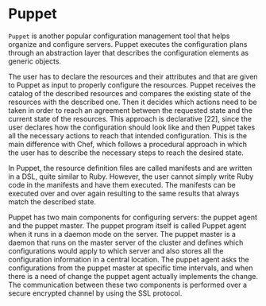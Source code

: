 # Puppet

`Puppet` is another popular configuration management tool that helps organize and configure servers. Puppet executes the configuration plans through an abstraction layer that describes the configuration elements as generic objects.

The user has to declare the resources and their attributes and that are given to Puppet as input to properly configure the resources. Puppet receives the catalog of the
described resources and compares the existing state of the resources with the described one. Then it decides which actions need to be taken in order to reach an agreement
between the requested state and the current state of the resources. This approach is declarative [22], since the user declares how the configuration should look like and then Puppet takes all the necessary actions to reach that intended configuration. This is the main difference with Chef, which follows a procedural approach in which the user has to describe the necessary steps to reach the desired state.

In Puppet, the resource definition files are called manifests and are written in a DSL, quite similar to Ruby. However, the user cannot simply write Ruby code in the manifests and have them executed. The manifests can be executed over and over again resulting to the same results that always match the described state.

Puppet has two main components for configuring servers: the puppet agent and the puppet master. The puppet program itself is called Puppet agent when it runs in a
daemon mode on the server. The puppet master is a daemon that runs on the master server of the cluster and defines which configurations would apply to which server and
also stores all the configuration information in a central location. The puppet agent asks the configurations from the puppet master at specific time intervals, and when there is a need of change the puppet agent actually implements the change. The communication between these two components is performed over a secure encrypted channel by using the SSL protocol.
